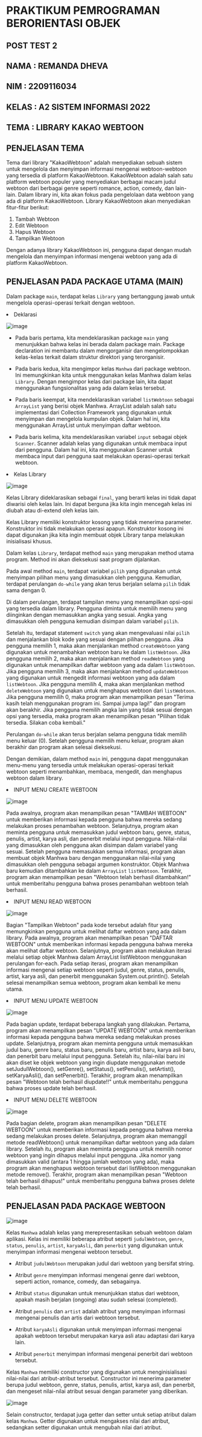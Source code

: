 # PRAKTIKUM PEMROGRAMAN BERORIENTASI OBJEK
## POST TEST 2
## NAMA   : REMANDA DHEVA
## NIM    : 2209116034
## KELAS  : A2 SISTEM INFORMASI 2022
## TEMA   : LIBRARY KAKAO WEBTOON

## PENJELASAN TEMA
  Tema dari library "KakaoWebtoon" adalah menyediakan sebuah sistem untuk mengelola dan menyimpan informasi mengenai webtoon-webtoon yang tersedia di platform KakaoWebtoon.
KakaoWebtoon adalah salah satu platform webtoon populer yang menyediakan berbagai macam judul webtoon dari berbagai genre seperti romance, action, comedy, dan lain-lain. Dalam library ini, kita akan fokus pada pengelolaan data webtoon yang ada di platform KakaoWebtoon.
Library KakaoWebtoon akan menyediakan fitur-fitur berikut:
1. Tambah Webtoon
2. Edit Webtoon
3. Hapus Webtoon
4. Tampilkan Webtoon

Dengan adanya library KakaoWebtoon ini, pengguna dapat dengan mudah mengelola dan menyimpan informasi mengenai webtoon yang ada di platform KakaoWebtoon.


## PENJELASAN PADA PACKAGE UTAMA (MAIN)

Dalam package `main`, terdapat kelas `Library` yang bertanggung jawab untuk mengelola operasi-operasi terkait dengan webtoon.

<li> Deklarasi </li>

![image](https://github.com/RemandaDheva/pbo-post-test-2/assets/126783072/7270be08-8989-4c8d-9381-b65f021d44e4)

* Pada baris pertama, kita mendeklarasikan package `main` yang menunjukkan bahwa kelas ini berada dalam package main. Package declaration ini membantu dalam mengorganisir dan mengelompokkan kelas-kelas terkait dalam struktur direktori yang terorganisir.

* Pada baris kedua, kita mengimpor kelas `Manhwa` dari package webtoon. Ini memungkinkan kita untuk menggunakan kelas Manhwa dalam kelas `Library`. Dengan mengimpor kelas dari package lain, kita dapat menggunakan fungsionalitas yang ada dalam kelas tersebut.

* Pada baris keempat, kita mendeklarasikan variabel `listWebtoon` sebagai `ArrayList` yang berisi objek Manhwa. ArrayList adalah salah satu implementasi dari Collection Framework yang digunakan untuk menyimpan dan mengelola kumpulan objek. Dalam hal ini, kita menggunakan ArrayList untuk menyimpan daftar webtoon.

* Pada baris kelima, kita mendeklarasikan variabel `input` sebagai objek `Scanner`. Scanner adalah kelas yang digunakan untuk membaca input dari pengguna. Dalam hal ini, kita menggunakan Scanner untuk membaca input dari pengguna saat melakukan operasi-operasi terkait webtoon.

<li> Kelas Library </li>

![image](https://github.com/RemandaDheva/pbo-post-test-2/assets/126783072/ddb558b6-64e6-419e-833a-e746c14563b7)

Kelas Library dideklarasikan sebagai `final`, yang berarti kelas ini tidak dapat diwarisi oleh kelas lain. Ini dapat berguna jika kita ingin mencegah kelas ini diubah atau di-extend oleh kelas lain.

Kelas Library memiliki konstruktor kosong yang tidak menerima parameter. Konstruktor ini tidak melakukan operasi apapun. Konstruktor kosong ini dapat digunakan jika kita ingin membuat objek Library tanpa melakukan inisialisasi khusus.

Dalam kelas `Library`, terdapat method `main` yang merupakan method utama program. Method ini akan dieksekusi saat program dijalankan. 

Pada awal method `main`, terdapat variabel `pilih` yang digunakan untuk menyimpan pilihan menu yang dimasukkan oleh pengguna. Kemudian, terdapat perulangan `do-while` yang akan terus berjalan selama `pilih` tidak sama dengan 0.

Di dalam perulangan, terdapat tampilan menu yang menampilkan opsi-opsi yang tersedia dalam library. Pengguna diminta untuk memilih menu yang diinginkan dengan memasukkan angka yang sesuai. Angka yang dimasukkan oleh pengguna kemudian disimpan dalam variabel `pilih`.

Setelah itu, terdapat statement `switch` yang akan mengevaluasi nilai `pilih` dan menjalankan blok kode yang sesuai dengan pilihan pengguna. Jika pengguna memilih 1, maka akan menjalankan method `createWebtoon` yang digunakan untuk menambahkan webtoon baru ke dalam `listWebtoon`. Jika pengguna memilih 2, maka akan menjalankan method `readWebtoon` yang digunakan untuk menampilkan daftar webtoon yang ada dalam `listWebtoon`. Jika pengguna memilih 3, maka akan menjalankan method `updateWebtoon` yang digunakan untuk mengedit informasi webtoon yang ada dalam `listWebtoon`. Jika pengguna memilih 4, maka akan menjalankan method `deleteWebtoon` yang digunakan untuk menghapus webtoon dari `listWebtoon`. Jika pengguna memilih 0, maka program akan menampilkan pesan "Terima kasih telah menggunakan program ini. Sampai jumpa lagi!" dan program akan berakhir. Jika pengguna memilih angka lain yang tidak sesuai dengan opsi yang tersedia, maka program akan menampilkan pesan "Pilihan tidak tersedia. Silakan coba kembali."

Perulangan `do-while` akan terus berjalan selama pengguna tidak memilih menu keluar (0). Setelah pengguna memilih menu keluar, program akan berakhir dan program akan selesai dieksekusi.

Dengan demikian, dalam method `main` ini, pengguna dapat menggunakan menu-menu yang tersedia untuk melakukan operasi-operasi terkait webtoon seperti menambahkan, membaca, mengedit, dan menghapus webtoon dalam library.
  
<li> INPUT MENU CREATE WEBTOON

![image](https://github.com/RemandaDheva/pbo-post-test-2/assets/126783072/e26b130b-a1f5-4246-9d6c-4a1456dea564)

  Pada awalnya, program akan menampilkan pesan "TAMBAH WEBTOON" untuk memberikan informasi kepada pengguna bahwa mereka sedang melakukan proses penambahan webtoon. Selanjutnya, program akan meminta pengguna untuk memasukkan judul webtoon baru, genre, status, penulis, artist, karya asli, dan penerbit melalui input pengguna. Nilai-nilai yang dimasukkan oleh pengguna akan disimpan dalam variabel yang sesuai. Setelah pengguna memasukkan semua informasi, program akan membuat objek Manhwa baru dengan menggunakan nilai-nilai yang dimasukkan oleh pengguna sebagai argumen konstruktor. Objek Manhwa baru kemudian ditambahkan ke dalam `ArrayList` `listWebtoon`. Terakhir, program akan menampilkan pesan "Webtoon telah berhasil ditambahkan!" untuk memberitahu pengguna bahwa proses penambahan webtoon telah berhasil.
  
<li> INPUT MENU READ WEBTOON

![image](https://github.com/RemandaDheva/pbo-post-test-2/assets/126783072/20dd4e64-f05c-4e31-8a28-c8c96d5488af)

  Bagian "Tampilkan Webtoon" pada kode tersebut adalah fitur yang memungkinkan pengguna untuk melihat daftar webtoon yang ada dalam library. Pada awalnya, program akan menampilkan pesan "DAFTAR WEBTOON" untuk memberikan informasi kepada pengguna bahwa mereka akan melihat daftar webtoon. Selanjutnya, program akan melakukan iterasi melalui setiap objek Manhwa dalam ArrayList listWebtoon menggunakan perulangan for-each. Pada setiap iterasi, program akan menampilkan informasi mengenai setiap webtoon seperti judul, genre, status, penulis, artist, karya asli, dan penerbit menggunakan System.out.println(). Setelah selesai menampilkan semua webtoon, program akan kembali ke menu utama.
  
<li> INPUT MENU UPDATE WEBTOON

![image](https://github.com/RemandaDheva/pbo-post-test-2/assets/126783072/e88d1596-f12d-4cd5-a498-192f3421a53d)

  Pada bagian update, terdapat beberapa langkah yang dilakukan. Pertama, program akan menampilkan pesan "UPDATE WEBTOON" untuk memberikan informasi kepada pengguna bahwa mereka sedang melakukan proses update. Selanjutnya, program akan meminta pengguna untuk memasukkan judul baru, genre baru, status baru, penulis baru, artist baru, karya asli baru, dan penerbit baru melalui input pengguna. Setelah itu, nilai-nilai baru ini akan diset ke objek webtoon yang ingin diupdate menggunakan metode setJudulWebtoon(), setGenre(), setStatus(), setPenulis(), setArtist(), setKaryaAsli(), dan setPenerbit(). Terakhir, program akan menampilkan pesan "Webtoon telah berhasil diupdate!!" untuk memberitahu pengguna bahwa proses update telah berhasil.
  
<li> INPUT MENU DELETE WEBTOON

![image](https://github.com/RemandaDheva/pbo-post-test-2/assets/126783072/5d5b1105-b7e2-4270-88f2-44523b170ce5)

  Pada bagian delete, program akan menampilkan pesan "DELETE WEBTOON" untuk memberikan informasi kepada pengguna bahwa mereka sedang melakukan proses delete. Selanjutnya, program akan memanggil metode readWebtoon() untuk menampilkan daftar webtoon yang ada dalam library. Setelah itu, program akan meminta pengguna untuk memilih nomor webtoon yang ingin dihapus melalui input pengguna. Jika nomor yang dimasukkan valid (antara 1 hingga jumlah webtoon yang ada), maka program akan menghapus webtoon tersebut dari listWebtoon menggunakan metode remove(). Terakhir, program akan menampilkan pesan "Webtoon telah berhasil dihapus!" untuk memberitahu pengguna bahwa proses delete telah berhasil.

## PENJELASAN PADA PACKAGE WEBTOON

![image](https://github.com/RemandaDheva/pbo-post-test-2/assets/126783072/44cebe59-2444-4f00-a36d-9eb46f7adf2e)

Kelas `Manhwa` adalah kelas yang merepresentasikan sebuah webtoon dalam aplikasi. Kelas ini memiliki beberapa atribut seperti `judulWebtoon`, `genre`, `status`, `penulis`, `artist`, `karyaAsli`, dan `penerbit` yang digunakan untuk menyimpan informasi mengenai webtoon tersebut.

* Atribut `judulWebtoon` merupakan judul dari webtoon yang bersifat string. 

* Atribut `genre` menyimpan informasi mengenai genre dari webtoon, seperti action, romance, comedy, dan sebagainya.

* Atribut `status` digunakan untuk menunjukkan status dari webtoon, apakah masih berjalan (ongoing) atau sudah selesai (completed).

* Atribut `penulis` dan `artist` adalah atribut yang menyimpan informasi mengenai penulis dan artis dari webtoon tersebut.

* Atribut `karyaAsli` digunakan untuk menyimpan informasi mengenai apakah webtoon tersebut merupakan karya asli atau adaptasi dari karya lain.

* Atribut `penerbit` menyimpan informasi mengenai penerbit dari webtoon tersebut. 

Kelas `Manhwa` memiliki constructor yang digunakan untuk menginisialisasi nilai-nilai dari atribut-atribut tersebut. Constructor ini menerima parameter berupa judul webtoon, genre, status, penulis, artist, karya asli, dan penerbit, dan mengeset nilai-nilai atribut sesuai dengan parameter yang diberikan.

![image](https://github.com/RemandaDheva/pbo-post-test-2/assets/126783072/9ae45478-e45a-444c-8e7c-347f8f03297c)

Selain constructor, terdapat juga getter dan setter untuk setiap atribut dalam kelas `Manhwa`. Getter digunakan untuk mengakses nilai dari atribut, sedangkan setter digunakan untuk mengubah nilai dari atribut.
